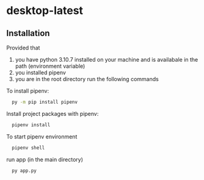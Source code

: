 # desktop-latest

## Installation

Provided that

1. you have python 3.10.7 installed on your machine and is availabale in the path (environment variable)
2. you installed pipenv
3. you are in the root directory
   run the following commands

To install pipenv:

```cmd
  py -m pip install pipenv
```

Install project packages with pipenv:

```cmd
  pipenv install
```

To start pipenv environment

```cmd
  pipenv shell
```

run app (in the main directory)

```cmd
  py app.py
```
